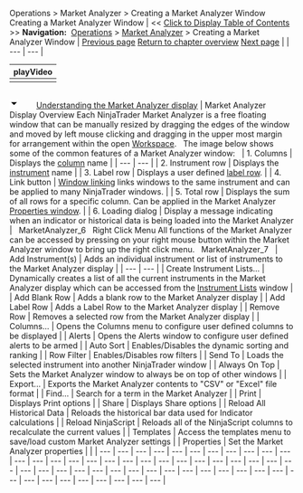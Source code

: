 ﻿
Operations > Market Analyzer > Creating a Market Analyzer Window
Creating a Market Analyzer Window
| << [Click to Display Table of Contents](creating_a_market_analyzer_win.md) >> **Navigation:**     [Operations](operations-1.md) > [Market Analyzer](market_analyzer-1.md) > Creating a Market Analyzer Window | [Previous page](market_analyzer-1.md) [Return to chapter overview](market_analyzer-1.md) [Next page](working_with_instrument_rows-1.md) |
| --- | --- |

| playVideo |
| --- |
|  |
## 
![tog_minus](tog_minus-1.gif)        [Understanding the Market Analyzer display](javascript:HMToggle('toggle','UnderstandingTheMarketAnalyzerDisplay','UnderstandingTheMarketAnalyzerDisplay_ICON'))
| Market Analyzer Display Overview Each NinjaTrader Market Analyzer is a free floating window that can be manually resized by dragging the edges of the window and moved by left mouse clicking and dragging in the upper most margin for arrangement within the open [Workspace](workspaces_menu-1.md).    The image below shows some of the common features of a Market Analyzer window:     | 1. Columns | Displays the [column](working_with_columns-1.md) name | | --- | --- | | 2. Instrument row | Displays the [instrument](working_with_instrument_rows-1.md) name | | 3. Label row | Displays a user defined [label row](working_with_instrument_rows-1.md). | | 4. Link button | [Window linking](linking_windows-1.md) links windows to the same instrument and can be applied to many NinjaTrader windows. | | 5. Total row | Displays the sum of all rows for a specific column. Can be applied in the Market Analyzer [Properties window](market_analyzer_properties-1.md). | | 6. Loading dialog | Display a message indicating when an indicator or historical data is being loaded into the Market Analyzer |      MarketAnalyzer_6   Right Click Menu All functions of the Market Analyzer can be accessed by pressing on your right mouse button within the Market Analyzer window to bring up the right click menu.   MarketAnalyzer_7     | Add Instrument(s) | Adds an individual instrument or list of instruments to the Market Analyzer display | | --- | --- | | Create Instrument Lists... | Dynamically creates a list of all the current instruments in the Market Analyzer display which can be accessed from the [Instrument Lists](instrument_lists-1.md) window | | Add Blank Row | Adds a blank row to the Market Analyzer display | | Add Label Row | Adds a Label Row to the Market Analyzer display | | Remove Row | Removes a selected row from the Market Analyzer display | | Columns... | Opens the Columns menu to configure user defined columns to be displayed | | Alerts | Opens the Alerts window to configure user defined alerts to be armed | | Auto Sort | Enables/Disables the dynamic sorting and ranking | | Row Filter | Enables/Disables row filters | | Send To | Loads the selected instrument into another NinjaTrader window | | Always On Top | Sets the Market Analyzer window to always be on top of other windows | | Export... | Exports the Market Analyzer contents to "CSV" or "Excel" file format | | Find... | Search for a term in the Market Analyzer | | Print | Displays Print options | | Share | Displays Share options | | Reload All Historical Data | Reloads the historical bar data used for Indicator calculations | | Reload NinjaScript | Reloads all of the NinjaScript columns to recalculate the current values | | Templates | Access the templates menu to save/load custom Market Analyzer settings | | Properties | Set the Market Analyzer properties | |
| --- | --- | --- | --- | --- | --- | --- | --- | --- | --- | --- | --- | --- | --- | --- | --- | --- | --- | --- | --- | --- | --- | --- | --- | --- | --- | --- | --- | --- | --- | --- | --- | --- | --- | --- | --- | --- | --- | --- | --- | --- | --- | --- | --- | --- | --- | --- | --- | --- | --- | --- |
